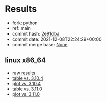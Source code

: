 # Results

- fork: python
- ref: main
- commit hash: [2e91dba](https://github.com/python/cpython/commit/2e91dba)
- commit date: 2021-12-08T22:24:29+00:00
- commit merge base: [None](https://github.com/python/cpython/commit/None)

## linux x86_64

- [raw results](bm-20211208-linux-x86_64-python-main-3.11.0a3-2e91dba.json)
- [table vs. 3.10.4](bm-20211208-linux-x86_64-python-main-3.11.0a3-2e91dba-vs-3.10.4.md)
- [plot vs. 3.10.4](bm-20211208-linux-x86_64-python-main-3.11.0a3-2e91dba-vs-3.10.4.png)
- [table vs. 3.11.0](bm-20211208-linux-x86_64-python-main-3.11.0a3-2e91dba-vs-3.11.0.md)
- [plot vs. 3.11.0](bm-20211208-linux-x86_64-python-main-3.11.0a3-2e91dba-vs-3.11.0.png)

